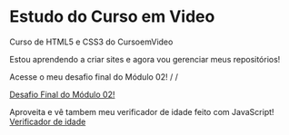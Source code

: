 # Estudo do Curso em Video
 Curso de HTML5 e CSS3 do CursoemVideo

Estou aprendendo a criar sites e agora vou gerenciar meus repositórios!

Acesse o meu desafio final do Módulo 02! \/ \/


<a href="https://oewertonlopes.github.io/Estudos/html-css/desafios/desafio010/android.html">Desafio Final do Módulo 02!</a>


Aproveita e vê tambem meu verificador de idade feito com JavaScript!
<a href="https://oewertonlopes.github.io/Estudos/javascript/Exercícios_JS/exercicio02/index.html">Verificador de idade </a>
